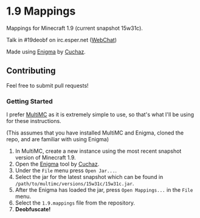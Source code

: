 # 1.9 Mappings
Mappings for Minecraft 1.9 (current snapshot 15w31c).

Talk in #19deobf on irc.esper.net ([WebChat](http://webchat.esper.net/?channels=#19deobf))

Made using [Enigma](http://www.cuchazinteractive.com/enigma/) by [Cuchaz](http://www.cuchazinteractive.com/).

## Contributing
Feel free to submit pull requests!

### Getting Started
I prefer [MultiMC] as it is extremely simple to use, so that's what I'll be using for these instructions.

(This assumes that you have installed MultiMC and Enigma, cloned the repo, and are familiar with using Enigma)

1. In MultiMC, create a new instance using the most recent snapshot version of Minecraft 1.9.
2. Open the [Enigma] tool by [Cuchaz].
3. Under the `File` menu press `Open Jar...`.
4. Select the jar for the latest snapshot which can be found in `/path/to/multimc/versions/15w31c/15w31c.jar`.
5. After the Enigma has loaded the jar, press `Open Mappings...` in the `File` menu.
6. Select the `1.9.mappings` file from the repository.
7. **Deobfuscate!**



[MultiMC]: http://multimc.org/
[Enigma]: http://www.cuchazinteractive.com/enigma/
[Cuchaz]: http://www.cuchazinteractive.com/